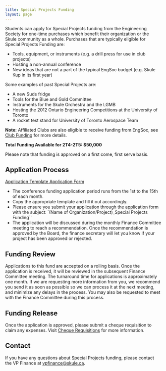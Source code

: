 ```yaml
---
title: Special Projects Funding
layout: page
---
```


Students can apply for Special Projects funding from the Engineering Society for one-time purchases which benefit their organization or the Skule community as a whole. Purchases that are typically eligible for Special Projects Funding are:
- Tools, equipment, or instruments (e.g. a drill press for use in club projects)
- Hosting a non-annual conference
- New ideas that are not a part of the typical EngSoc budget (e.g. Skule Kup in its first year)

Some examples of past Special Projects are:
- A new Suds fridge
- Tools for the Blue and Gold Committee
- Instruments for the Skule Orchestra and the LGMB
- Hosting the 2012 Ontario Engineering Competitions at the University of Toronto
- A rocket test stand for University of Toronto Aerospace Team

**Note:** Affiliated Clubs are also eligible to receive funding from EngSoc, see [Club Funding](/club-resources/club_funding) for more details.

**Total Funding Available for 2T4-2T5: $50,000**

 Please note that funding is approved on a first come, first serve basis.

## Application Process

<a class="button is-primary" href="https://docs.google.com/spreadsheets/d/1rTHT00-sYadB1kkwCMMoGXRkMh7eO-Qg"> Application Template </a> 
<a class="button is-danger" href="https://docs.google.com/forms/d/1PDQjAXXF9TTKFwtHjVHsNzIuH6D3eXn-mqFmetab88c"> Application Form</a>


- The conference funding application period runs from the 1st to the 15th of each month.
- Copy the appropriate template and fill it out accordingly.
- Please ensure you submit your application through the application form with the subject: `(Name of Organization/Project)_Special Projects Funding``
- The application will be discussed during the monthly Finance Committee meeting to reach a recommendation. Once the recommendation is approved by the Board, the finance secretary will let you know if your project has been approved or rejected.

## Funding Review

Applications to this fund are accepted on a rolling basis. Once the application is received, it will be reviewed in the subsequent Finance Committee meeting. The turnaround time for applications is approximately one month. If we are requesting more information from you, we recommend you send it as soon as possible so we can process it at the next meeting, and minimize any delays in the process. You may also be requested to meet with the Finance Committee during this process.

## Funding Release

Once the application is approved, please submit a cheque requisition to claim any expenses. Visit [Cheque Requisitions](/finances/cheque-requisitions) for more information.

## Contact

If you have any questions about Special Projects funding, please contact the VP Finance at [vpfinance@skule.ca](mailto:vpfinance@skule.ca).
